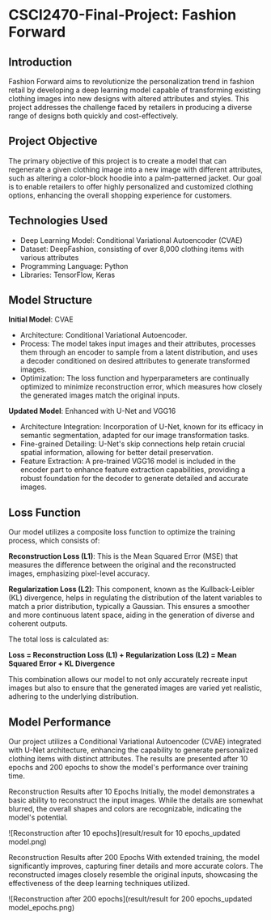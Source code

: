 # CSCI2470-Final-Project: Fashion Forward

## Introduction
Fashion Forward aims to revolutionize the personalization trend in fashion retail by developing a deep learning model capable of transforming existing clothing images into new designs with altered attributes and styles. This project addresses the challenge faced by retailers in producing a diverse range of designs both quickly and cost-effectively.

## Project Objective
The primary objective of this project is to create a model that can regenerate a given clothing image into a new image with different attributes, such as altering a color-block hoodie into a palm-patterned jacket. Our goal is to enable retailers to offer highly personalized and customized clothing options, enhancing the overall shopping experience for customers.

## Technologies Used
- Deep Learning Model: Conditional Variational Autoencoder (CVAE)
- Dataset: DeepFashion, consisting of over 8,000 clothing items with various attributes
- Programming Language: Python
- Libraries: TensorFlow, Keras

## Model Structure
**Initial Model**: CVAE
- Architecture: Conditional Variational Autoencoder.
- Process: The model takes input images and their attributes, processes them through an encoder to sample from a latent distribution, and uses a decoder conditioned on desired attributes to generate transformed images.
- Optimization: The loss function and hyperparameters are continually optimized to minimize reconstruction error, which measures how closely the generated images match the original inputs.
  
**Updated Model**: Enhanced with U-Net and VGG16
- Architecture Integration: Incorporation of U-Net, known for its efficacy in semantic segmentation, adapted for our image transformation tasks.
- Fine-grained Detailing: U-Net's skip connections help retain crucial spatial information, allowing for better detail preservation.
- Feature Extraction: A pre-trained VGG16 model is included in the encoder part to enhance feature extraction capabilities, providing a robust foundation for the decoder to generate detailed and accurate images.

## Loss Function
Our model utilizes a composite loss function to optimize the training process, which consists of:

**Reconstruction Loss (L1)**: This is the Mean Squared Error (MSE) that measures the difference between the original and the reconstructed images, emphasizing pixel-level accuracy.

**Regularization Loss (L2)**: This component, known as the Kullback-Leibler (KL) divergence, helps in regulating the distribution of the latent variables to match a prior distribution, typically a Gaussian. This ensures a smoother and more continuous latent space, aiding in the generation of diverse and coherent outputs.

The total loss is calculated as:

**Loss = Reconstruction Loss (L1) + Regularization Loss (L2)
     = Mean Squared Error + KL Divergence**
     
This combination allows our model to not only accurately recreate input images but also to ensure that the generated images are varied yet realistic, adhering to the underlying distribution.

## Model Performance
Our project utilizes a Conditional Variational Autoencoder (CVAE) integrated with U-Net architecture, enhancing the capability to generate personalized clothing items with distinct attributes. The results are presented after 10 epochs and 200 epochs to show the model's performance over training time.

Reconstruction Results after 10 Epochs
Initially, the model demonstrates a basic ability to reconstruct the input images. While the details are somewhat blurred, the overall shapes and colors are recognizable, indicating the model's potential.

![Reconstruction after 10 epochs](result/result for 10 epochs_updated model.png)

Reconstruction Results after 200 Epochs
With extended training, the model significantly improves, capturing finer details and more accurate colors. The reconstructed images closely resemble the original inputs, showcasing the effectiveness of the deep learning techniques utilized.

![Reconstruction after 200 epochs](result/result for 200 epochs_updated model_epochs.png)
